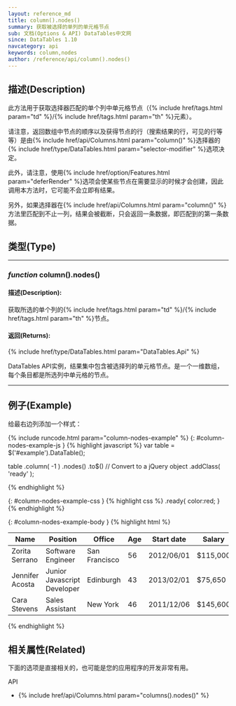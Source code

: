 ```yaml
---
layout: reference_md
title: column().nodes()
summary: 获取被选择的单列的单元格节点
sub: 文档(Options & API) DataTables中文网
since: DataTables 1.10
navcategory: api
keywords: column,nodes
author: /reference/api/column().nodes()
---
```


## 描述(Description)
此方法用于获取选择器匹配的单个列中单元格节点（{% include href/tags.html param="td" %}/{% include href/tags.html param="th" %}元素）。

请注意，返回数组中节点的顺序以及获得节点的行（搜索结果的行，可见的行等等）是由{% include href/api/Columns.html param="column()" %}选择器的{% include href/type/DataTables.html param="selector-modifier" %}选项决定。

此外，请注意，使用{% include href/option/Features.html param="deferRender" %}选项会使某些节点在需要显示的时候才会创建，因此调用本方法时，它可能不会立即有结果。

另外，如果选择器在{% include href/api/Columns.html param="column()" %}方法里匹配到不止一列，结果会被截断，只会返回一条数据，即匹配到的第一条数据。



## 类型(Type)
---
    
### _function_ **column().nodes()**   

#### 描述(Description):
获取所选的单个列的{% include href/tags.html param="td" %}/{% include href/tags.html param="th" %}节点。

#### 返回(Returns):


{% include href/type/DataTables.html param="DataTables.Api" %}

DataTables API实例，结果集中包含被选择列的单元格节点。是一个一维数组，每个条目都是所选列中单元格的节点。

--- 
    
## 例子(Example)

给最右边列添加一个样式：

{% include runcode.html param="column-nodes-example" %}
{: #column-nodes-example-js }
{% highlight javascript %}
var table = $('#example').DataTable();
 
table
    .column( -1 )
    .nodes()
    .to$()      // Convert to a jQuery object
    .addClass( 'ready' );

{% endhighlight %}

{: #column-nodes-example-css }
{% highlight css %}
.ready{
    color:red;
}
{% endhighlight %}

{: #column-nodes-example-body }
{% highlight html %}
<table id="example" class="display">
        <thead>
            <tr>
                <th>Name</th>
                <th>Position</th>
                <th>Office</th>
                <th>Age</th>
                <th>Start date</th>
                <th>Salary</th>
            </tr>
        </thead>
        <tbody>
             <tr>
                <td>Zorita Serrano</td>
                <td>Software Engineer</td>
                <td>San Francisco</td>
                <td>56</td>
                <td>2012/06/01</td>
                <td>$115,000</td>
            </tr>
            <tr>
                <td>Jennifer Acosta</td>
                <td>Junior Javascript Developer</td>
                <td>Edinburgh</td>
                <td>43</td>
                <td>2013/02/01</td>
                <td>$75,650</td>
            </tr>
            <tr>
                <td>Cara Stevens</td>
                <td>Sales Assistant</td>
                <td>New York</td>
                <td>46</td>
                <td>2011/12/06</td>
                <td>$145,600</td>
            </tr>
        </tbody>
    </table>
{% endhighlight %}


## 相关属性(Related)
下面的选项是直接相关的，也可能是您的应用程序的开发非常有用。

API

- {% include href/api/Columns.html param="columns().nodes()" %}

